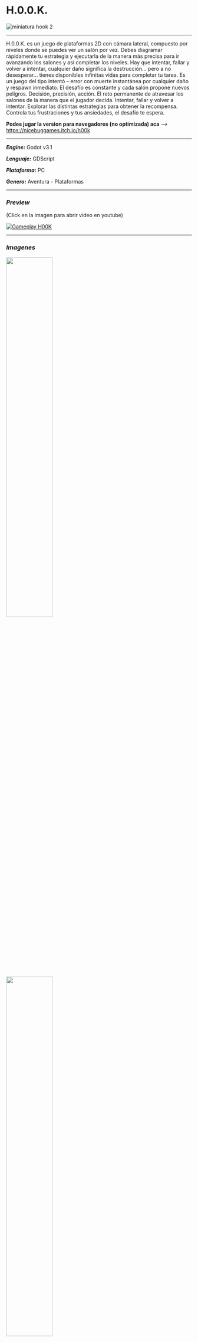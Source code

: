 # H.0.0.K.
![miniatura hook 2](https://user-images.githubusercontent.com/22348284/113366357-4ed10800-932f-11eb-9fcd-44a9ca9e94e6.jpg)
***
H.0.0.K. es un juego de plataformas 2D con cámara lateral, compuesto por niveles donde se puedes ver un salón por vez.
Debes diagramar rápidamente tu estrategia y ejecutarla de la manera más precisa para ir avanzando los salones y así completar los niveles.
Hay que intentar, fallar y volver a intentar, cualquier daño significa la destrucción… pero a no desesperar… tienes disponibles infinitas vidas para completar tu tarea.
Es un juego del tipo intentó – error con muerte instantánea por cualquier daño y respawn inmediato. El desafío es constante y cada salón propone nuevos peligros.
Decisión, precisión, acción. El reto permanente de atravesar los salones de la manera que el jugador decida. Intentar, fallar y volver a intentar. Explorar las distintas estrategias para obtener la recompensa. Controla tus frustraciones y tus ansiedades, el desafío te espera.

**Podes jugar la version para navegadores (no optimizada) aca** --> https://nicebuggames.itch.io/h00k
***
***Engine:*** Godot v3.1

***Lenguaje:*** GDScript

***Plataforma:*** PC

***Genero:*** Aventura - Plataformas
***
### ***Preview***
(Click en la imagen para abrir video en youtube)

[![Gameplay H00K](https://img.youtube.com/vi/RpeALUDG8dI/0.jpg)](https://www.youtube.com/watch?v=RpeALUDG8dI)
***
### ***Imagenes***

<img src="https://user-images.githubusercontent.com/22348284/113454449-a37f8c00-93de-11eb-8ebe-1fcc5eb9f43e.gif" width=50% height=50%/>

<img src="https://user-images.githubusercontent.com/22348284/113454479-b85c1f80-93de-11eb-998b-faecffb84b11.gif" width=50% height=50%/>

<img src="https://user-images.githubusercontent.com/22348284/113454748-54862680-93df-11eb-8c2a-905247ed62cb.gif" width=50% height=50%/>

<img src="https://user-images.githubusercontent.com/22348284/113454776-6d8ed780-93df-11eb-9f9a-e3645fa1539c.gif" width=50% height=50%/>

<img src="https://user-images.githubusercontent.com/22348284/113454797-797a9980-93df-11eb-9eac-a9a307d6a80b.gif" width=50% height=50%/>

<img src="https://user-images.githubusercontent.com/22348284/113454798-7b445d00-93df-11eb-88fb-f203083e7770.gif" width=50% height=50%/>

<img src="https://user-images.githubusercontent.com/22348284/113454802-7c758a00-93df-11eb-9c70-c1a54603ac04.gif" width=50% height=50%/>

<img src="https://user-images.githubusercontent.com/22348284/113455171-58ff0f00-93e0-11eb-96dc-68d14b2a8f56.gif" width=50% height=50%/>

<img src="https://user-images.githubusercontent.com/22348284/113455177-5e5c5980-93e0-11eb-861b-770aedeaa22d.gif" width=50% height=50%/>

<img src="https://user-images.githubusercontent.com/22348284/113455186-64ead100-93e0-11eb-8969-aa2bceac946f.gif" width=50% height=50%/>

<img src="https://user-images.githubusercontent.com/22348284/113455221-72a05680-93e0-11eb-82df-161f82ec8561.gif" width=50% height=50%/>

